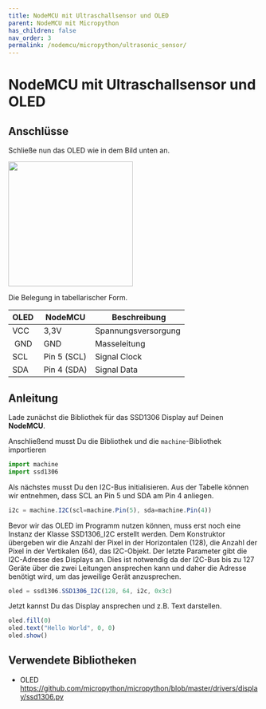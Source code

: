 ```yaml
---
title: NodeMCU mit Ultraschallsensor und OLED
parent: NodeMCU mit Micropython
has_children: false
nav_order: 3
permalink: /nodemcu/micropython/ultrasonic_sensor/
---
```


# NodeMCU mit Ultraschallsensor und OLED

## Anschlüsse

Schließe nun das OLED wie in dem Bild unten an. 

<img src="./wiring.png" width="250px"/>

Die Belegung in tabellarischer Form.

| OLED | NodeMCU | Beschreibung |
| --- | --- | --- |
| VCC | 3,3V | Spannungsversorgung |
| GND | GND | Masseleitung |
| SCL | Pin 5 (SCL) | Signal Clock |
| SDA | Pin 4 (SDA) | Signal Data |

## Anleitung

Lade zunächst die Bibliothek für das SSD1306 Display auf Deinen __NodeMCU__.

Anschließend musst Du die Bibliothek und die `machine`-Bibliothek importieren

```js
import machine
import ssd1306
```

Als nächstes musst Du den I2C-Bus initialisieren. Aus der Tabelle können wir entnehmen, dass SCL an Pin 5 und SDA am Pin 4 anliegen. 

```js
i2c = machine.I2C(scl=machine.Pin(5), sda=machine.Pin(4))
````

Bevor wir das OLED im Programm nutzen können, muss erst noch eine Instanz der Klasse SSD1306_I2C erstellt werden. Dem Konstruktor übergeben wir die Anzahl der Pixel in der Horizontalen (128), die Anzahl der Pixel in der Vertikalen (64), das I2C-Objekt. Der letzte Parameter gibt die I2C-Adresse des Displays an. Dies ist notwendig da der I2C-Bus bis zu 127 Geräte über die zwei Leitungen ansprechen kann und daher die Adresse benötigt wird, um das jeweilige Gerät anzusprechen.

```js
oled = ssd1306.SSD1306_I2C(128, 64, i2c, 0x3c)
```

Jetzt kannst Du das Display ansprechen und z.B. Text darstellen.

```js
oled.fill(0)
oled.text("Hello World", 0, 0)
oled.show()
```

## Verwendete Bibliotheken

- OLED https://github.com/micropython/micropython/blob/master/drivers/display/ssd1306.py
